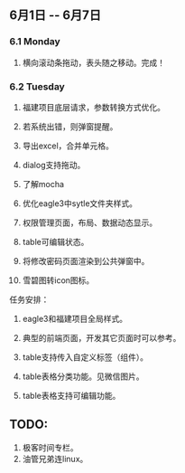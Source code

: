 ## 6月1日 -- 6月7日

### 6.1 Monday
1. 横向滚动条拖动，表头随之移动。完成！

### 6.2 Tuesday
1. 福建项目底层请求，参数转换方式优化。
2. 若系统出错，则弹窗提醒。
1. 导出excel，合并单元格。
2. dialog支持拖动。


1. 了解mocha
4. 优化eagle3中sytle文件夹样式。
3. 权限管理页面，布局、数据动态显示。
1. table可编辑状态。
1. 将修改密码页面渲染到公共弹窗中。
1. 雪碧图转icon图标。

任务安排：
1. eagle3和福建项目全局样式。
3. 典型的前端页面，开发其它页面时可以参考。

1. table支持传入自定义标签（组件）。
1. table表格分类功能。见微信图片。
1. table表格支持可编辑功能。

## TODO:
1. 极客时间专栏。
2. 油管兄弟连linux。

